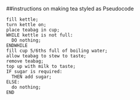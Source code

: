 ##instructions on  making tea styled as Pseudocode

```
fill kettle;
turn kettle on;
place teabag in cup;
WHILE kettle is not full:
  DO nothing;
ENDWHILE
fill cup 5/6ths full of boiling water;
allow teabag to stew to taste;
remove teabag;
top up with milk to taste;
IF sugar is required:
  THEN add sugar;
ELSE:
  do nothing;
END
```
